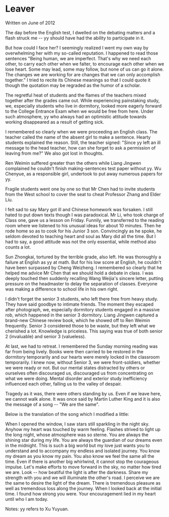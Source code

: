 # Leaver
Written on June of 2012

The day before the English test, I dwelled on the debating matters and a flash struck me -- yy should have had the ability to participate in it.

But how could I face her? I seemingly realized I went my own way by
overwhelming her with my so-called reputation. I happened to read those
sentences "Being human, we are imperfect. That's why we need each other, to carry each other when we falter, to encourage each other when we lose heart. Some may lead, some may follow, but none of us can go it alone. The changes we are working for are changes that we can only accomplish together." I tried to recite its Chinese meanings so that I could quote it though the quotation may be regraded as the humor of a scholar.

The regretful heat of students and the flames of the teachers mixed together after the grades came out. While experiencing painstaking study, we, especially students who live in dormitory, looked more eagerly forward to the College Entrance Exam when we would be free from here. Under such atmosphere, yy who always had an optimistic attitude towards working disappeared as a result of getting sick.

I remembered so clearly when we were proceeding an English class. The
teacher called the name of the absent girl to make a sentence. Hearty students explained the reason. Still, the teacher signed: "Since yy left an ill message to the head teacher, how can she forget to ask
a permission of leaving from me?" We also got lost in thoughts.

Ren Weimin suffered greater than the others while Liang Jingwen complained he couldn't finish making-sentences test paper without yy.
Wu Chenyue, as a responsible girl, undertook to put away numerous papers for yy.

Fragile students went one by one so that Mr Chen had to invite students from the West school to cover the seat to cheat Professor Zhang and Elder Liu.

I felt sad to say Mary got ill and Chinese homework was forsaken.
I still hated to put down texts though I was paradoxical. Mr Li,
who took charge of Class one, gave us a lesson on Friday. Funnily,
we transferred to the reading room where we listened to his unusual ideas for about 10 minutes. Then he rode home so as to cook for his Junior 3 son. Convincingly as he spoke, he seldom devoted to teaching heart and soul as Mary did all the time. But I had to say, a good attitude was not the only essential, while method also counts a lot.

Sun Zhongkai, tortured by the terrible grade, also left. He was
thoroughly a failure at English as yy at math. But for his low
score at English, he couldn't have been surpassed by Cheng Weizheng.
I remembered so clearly that he helped me advice Mr Chen that we
should hold a debate in class. I was deeply touched then suddenly recalling Wang Weijia's sincere letter, putting pressure on the headmaster to delay the separation of classes. Everyone was making
a difference to school life in his own right.

I didn't forget the senior 3 students, who left there free from heavy
study. They have said goodbye to intimate friends. The moment they
escaped after photograph, we, especially dormitory students engaged in
a massive rob, which happened in the senior 3 dormitory. Liang Jingwen captured a brand-new Chinese review book, which he showed off to Ren Weimin frequently. Senior 3 considered those to be waste, but they left what we cherished a lot. Knowledge is priceless. This saying
was true of both senior 2 (invaluable) and senior 3 (valueless).

At last, we had to retreat. I remembered the Sunday morning reading was far from being lively. Books were then carried to be restored in the dormitory temporarily and our hearts were merely locked in the classroom temporarily. I knew now, without Senior 3, we were 
front-soldiers, whether we were ready or not. But our mental states
distracted by others or ourselves often discouraged us, discouraged us from concentrating on what we were doing. Mental disorder and exterior study inefficiency influenced each other, falling us to the valley of despair.

Tragedy as it was, there were others standing by us. Even if we leave here, we cannot walk alone. It was once said by Martin Luther King and it is also the message of a song -- "We are the same".

Below is the translation of the song which I modified a little:

When I opened the window, I saw stars still sparkling in the night sky.
Anyhow my heart was touched by warm feeling. Flashes strived to light up the long night, whose atmosphere was so sterne. You are always the
shining star during my life. You are always the guardian of our dreams even in the midnight. This is such a big world but my love just wants you to understand and to accompany my endless and isolated journey. You
know my dream as you know my pain. You also know we feel the same all the time. Even if there is another big whirlwind, it cannot stop the courageous impulse. Let's make efforts to move forward in the sky,
no matter how tired we are. Look -- how beatiful the light is after the darkness. Share my strength with you and we will illuminate the other's road. I perceive we are the same to desire the light of the dream. There is tremendous pleasure as well as tremendous loss along the journey. When I looked back at the initial time. I found how strong you were. Your encouragement lied in my heart until who I am today.

Notes: yy refers to Xu Yuyuan.